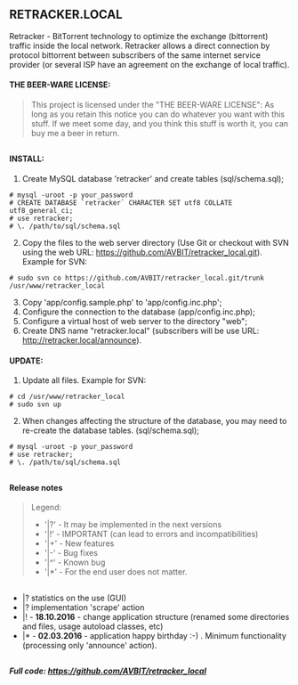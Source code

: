 ## RETRACKER.LOCAL
Retracker - BitTorrent technology to optimize the exchange (bittorrent) traffic inside the local network. 
Retracker allows a direct connection by protocol bittorrent between subscribers of the same internet service provider (or several ISP have an agreement on the exchange of local traffic).

#### THE BEER-WARE LICENSE:
> This project is licensed under the "THE BEER-WARE LICENSE":
> As long as you retain this notice you can do whatever you want with this stuff.
> If we meet some day, and you think this stuff is worth it, you can buy me a beer in return.

##
#### INSTALL:
1. Create MySQL database 'retracker' and create tables (sql/schema.sql);
```
# mysql -uroot -p your_password
# CREATE DATABASE `retracker` CHARACTER SET utf8 COLLATE utf8_general_ci;
# use retracker;
# \. /path/to/sql/schema.sql
```
2. Copy the files to the web server directory (Use Git or checkout with SVN using the web URL: https://github.com/AVBIT/retracker_local.git). Example for SVN:
```
# sudo svn co https://github.com/AVBIT/retracker_local.git/trunk /usr/www/retracker_local
```
3. Copy 'app/config.sample.php' to 'app/config.inc.php';
4. Configure the connection to the database (app/config.inc.php); 
5. Configure a virtual host of web server to the directory "web"; 
6. Create DNS name "retracker.local" (subscribers will be use URL: http://retracker.local/announce).

#### UPDATE:
1. Update all files. Example for SVN:
```
# cd /usr/www/retracker_local
# sudo svn up
```
2. When changes affecting the structure of the database, you may need to re-create the database tables. (sql/schema.sql);
```
# mysql -uroot -p your_password
# use retracker;
# \. /path/to/sql/schema.sql
```


##
#### Release notes
>Legend:
>+ '|?' - It may be implemented in the next versions
>+ '|!' - IMPORTANT (can lead to errors and incompatibilities)
>+ '|+' - New features
>+ '|-' - Bug fixes
>+ '|^' - Known bug
>+ '|*' - For the end user does not matter.

## 
+ |? statistics on the use (GUI)
+ |? implementation 'scrape' action
+ |! - **18.10.2016** - change application structure (renamed some directories and files, usage autoload classes, etc)
+ |* - **02.03.2016** - application happy birthday :-) . 
Minimum functionality (processing only 'announce' action).

##
##### Full code: https://github.com/AVBIT/retracker_local
